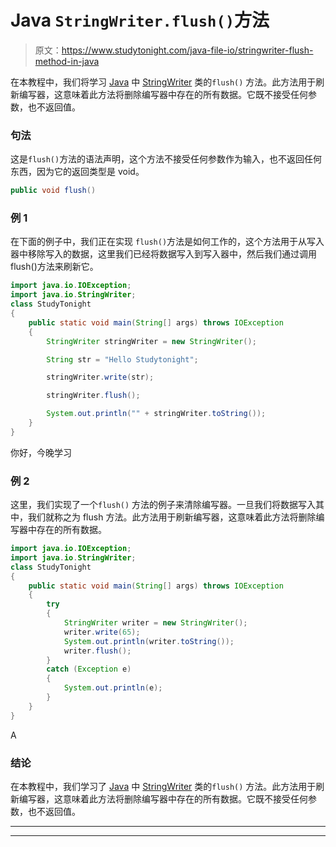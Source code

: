 # Java `StringWriter.flush()`方法

> 原文：<https://www.studytonight.com/java-file-io/stringwriter-flush-method-in-java>

在本教程中，我们将学习 [Java](https://www.studytonight.com/java/) 中 [StringWriter](https://www.studytonight.com/java-file-io/java-stringwriter-class) 类的`flush()` 方法。此方法用于刷新编写器，这意味着此方法将删除编写器中存在的所有数据。它既不接受任何参数，也不返回值。

### 句法

这是`flush()`方法的语法声明，这个方法不接受任何参数作为输入，也不返回任何东西，因为它的返回类型是 void。

```java
public void flush()
```

### 例 1

在下面的例子中，我们正在实现 `flush()`方法是如何工作的，这个方法用于从写入器中移除写入的数据，这里我们已经将数据写入到写入器中，然后我们通过调用 flush()方法来刷新它。

```java
import java.io.IOException;
import java.io.StringWriter;
class StudyTonight
{
	public static void main(String[] args) throws IOException 
	{ 
		StringWriter stringWriter = new StringWriter();

		String str = "Hello Studytonight";

		stringWriter.write(str);

		stringWriter.flush();

		System.out.println("" + stringWriter.toString());
	} 
}
```

你好，今晚学习

### 例 2

这里，我们实现了一个`flush()` 方法的例子来清除编写器。一旦我们将数据写入其中，我们就称之为 flush 方法。此方法用于刷新编写器，这意味着此方法将删除编写器中存在的所有数据。

```java
import java.io.IOException;
import java.io.StringWriter;
class StudyTonight
{
	public static void main(String[] args) throws IOException 
	{ 
		try
		{ 
			StringWriter writer = new StringWriter(); 
			writer.write(65); 
			System.out.println(writer.toString()); 
			writer.flush(); 
		} 
		catch (Exception e)
		{ 
			System.out.println(e); 
		} 
	} 
}
```

A

### 结论

在本教程中，我们学习了 [Java](https://www.studytonight.com/java/) 中 [StringWriter](https://www.studytonight.com/java-file-io/java-stringwriter-class) 类的`flush()` 方法。此方法用于刷新编写器，这意味着此方法将删除编写器中存在的所有数据。它既不接受任何参数，也不返回值。

* * *

* * *